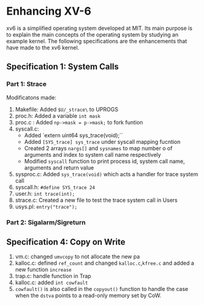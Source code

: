 # Enhancing XV-6

xv6 is a simplified operating system developed at MIT. Its main purpose is to explain the main concepts of the operating system by studying an example kernel. The following specifications are the enhancements that have made to the xv6 kernel.

## Specification 1: System Calls

### Part 1: Strace

Modificatons made:

1. Makefile: Added `$U/_strace\` to UPROGS
2. proc.h: Added a variable `int mask` 
3. proc.c : Added `np->mask = p->mask;` to fork funtion
4. syscall.c: 
    + Added `extern uint64 sys_trace(void);``
    + Added `[SYS_trace] sys_trace` under syscall mapping fucntion
    + Created 2 arrays `nargs[]` and `sysnames` to map number o of arguments and index to system call name respectively
    + Modified `syscall` function to print process id, system call name, arguments and return value
5. sysproc.c: Added `sys_trace(void)` which acts a handler for trace system call
6. syscall.h: `#define SYS_trace 24`
7. user.h: `int trace(int);`
8. strace.c: Created a new file to test the trace system call in Users
9. usys.pl: `entry("trace");` 

### Part 2: Sigalarm/Sigreturn


## Specification 4: Copy on Write

1. vm.c: changed `umvcopy` to not allocate the new pa
2. kalloc.c: defined `ref_count` and changed `kalloc.c`,`kfree.c` and added a new function `increase`
3. trap.c: handle function in Trap 
4. kalloc.c: added `int cowfault` 
5. `cowfault()` is also called in the `copyout()` function to handle the case when the `dstva` points to a read-only memory set by CoW.


